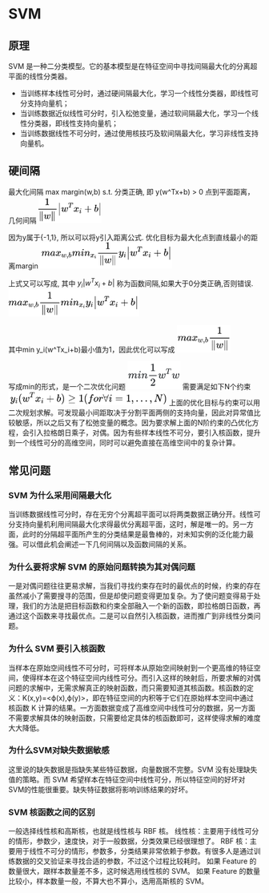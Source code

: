 # SVM
## 原理
SVM 是一种二分类模型。它的基本模型是在特征空间中寻找间隔最大化的分离超平面的线性分类器。

- 当训练样本线性可分时，通过硬间隔最大化，学习一个线性分类器，即线性可分支持向量机；
- 当训练数据近似线性可分时，引入松弛变量，通过软间隔最大化，学习一个线性分类器，即线性支持向量机；
- 当训练数据线性不可分时，通过使用核技巧及软间隔最大化，学习非线性支持向量机。

## 硬间隔
最大化间隔 max margin(w,b) s.t. 分类正确, 即 y(w^Tx+b) > 0
点到平面距离，几何间隔
![20200705_114952_78](assets/20200705_114952_78.png)

因为y属于{-1,1}, 所以可以将y引入距离公式. 优化目标为最大化点到直线最小的距离margin
![20200705_115030_34](assets/20200705_115030_34.png)

上式又可以写成, 其中 $y_i |w^Tx_i + b|$ 称为函数间隔,如果大于0分类正确,否则错误.
![20200705_115050_31](assets/20200705_115050_31.png)

其中min y_i(w^Tx_i+b)最小值为1，因此优化可以写成
![20200705_115121_69](assets/20200705_115121_69.png)

写成min的形式，是一个二次优化问题
![20200705_115444_45](assets/20200705_115444_45.png)
需要满足如下N个约束
![20200705_115214_23](assets/20200705_115214_23.png)
上面的优化目标与约束可以用二次规划求解。可发现最小间距取决于分割平面两侧的支持向量，因此对异常值比较敏感，所以之后又有了松弛变量的概念。因为要求解上面的N阶约束的凸优化方程，会引入拉格朗日乘子，对偶。因为有些样本线性不可分，要引入核函数，提升到一个线性可分的高维空间，同时可以避免直接在高维空间中的复杂计算。

## 常见问题
### SVM 为什么采用间隔最大化
当训练数据线性可分时，存在无穷个分离超平面可以将两类数据正确分开。线性可分支持向量机利用间隔最大化求得最优分离超平面，这时，解是唯一的。另一方面，此时的分隔超平面所产生的分类结果是最鲁棒的，对未知实例的泛化能力最强。可以借此机会阐述一下几何间隔以及函数间隔的关系。
### 为什么要将求解 SVM 的原始问题转换为其对偶问题
一是对偶问题往往更易求解，当我们寻找约束存在时的最优点的时候，约束的存在虽然减小了需要搜寻的范围，但是却使问题变得更加复杂。为了使问题变得易于处理，我们的方法是把目标函数和约束全部融入一个新的函数，即拉格朗日函数，再通过这个函数来寻找最优点。二是可以自然引入核函数，进而推广到非线性分类问题。
### 为什么 SVM 要引入核函数
当样本在原始空间线性不可分时，可将样本从原始空间映射到一个更高维的特征空间，使得样本在这个特征空间内线性可分。而引入这样的映射后，所要求解的对偶问题的求解中，无需求解真正的映射函数，而只需要知道其核函数。核函数的定义：K(x,y)=<ϕ(x),ϕ(y)>，即在特征空间的内积等于它们在原始样本空间中通过核函数 K 计算的结果。一方面数据变成了高维空间中线性可分的数据，另一方面不需要求解具体的映射函数，只需要给定具体的核函数即可，这样使得求解的难度大大降低。
### 为什么SVM对缺失数据敏感
这里说的缺失数据是指缺失某些特征数据，向量数据不完整。SVM 没有处理缺失值的策略。而 SVM 希望样本在特征空间中线性可分，所以特征空间的好坏对SVM的性能很重要。缺失特征数据将影响训练结果的好坏。
### SVM 核函数之间的区别
一般选择线性核和高斯核，也就是线性核与 RBF 核。 线性核：主要用于线性可分的情形，参数少，速度快，对于一般数据，分类效果已经很理想了。 RBF 核：主要用于线性不可分的情形，参数多，分类结果非常依赖于参数。有很多人是通过训练数据的交叉验证来寻找合适的参数，不过这个过程比较耗时。 如果 Feature 的数量很大，跟样本数量差不多，这时候选用线性核的 SVM。 如果 Feature 的数量比较小，样本数量一般，不算大也不算小，选用高斯核的 SVM。
